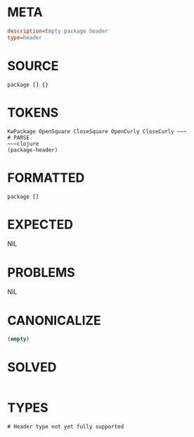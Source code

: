 # META
~~~ini
description=Empty package header
type=header
~~~
# SOURCE
~~~roc
package [] {}
~~~
# TOKENS
~~~text
KwPackage OpenSquare CloseSquare OpenCurly CloseCurly ~~~
# PARSE
~~~clojure
(package-header)
~~~
# FORMATTED
~~~roc
package []
~~~
# EXPECTED
NIL
# PROBLEMS
NIL
# CANONICALIZE
~~~clojure
(empty)
~~~
# SOLVED
~~~clojure
~~~
# TYPES
~~~roc
# Header type not yet fully supported
~~~
